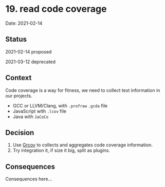 # 19. read code coverage

Date: 2021-02-14

## Status

2021-02-14 proposed

2021-03-12 deprecated

## Context

Code coverage is a way for fitness, we need to collect test information in our projects. 

 - GCC or LLVM/Clang, with `.profraw` `.gcda` file
 - JavaScript with `.lcov` file
 - Java with `JaCoCo`

## Decision

1. Use [Grcov](https://github.com/mozilla/grcov) to collects and aggregates code coverage information.
2. Try integration it, if size it big, split as plugins. 

## Consequences

Consequences here...
